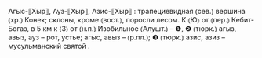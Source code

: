 ---
---

Агыс-⟦Хыр⟧, Ауз-⟦Хыр⟧, Азис-⟦Хыр⟧
: трапециевидная ⦅сев.⦆ вершина ⦅хр.⦆ Конек; склоны, кроме ⦅вост.⦆, поросли лесом. К ⦅Ю⦆ от ⦅пер.⦆ Кебит-Богаз, в 5 км к ⦅З⦆ от ⦅н.п.⦆ Изобильное ⦅Алушт.⦆ – ❶, ❷ ⦅тюрк.⦆ агыз, авыз, ауз – рот, устье; агыс, авыз – ⦅р.пл.⦆; ❸ ⦅тюрк.⦆ азис, азиз – мусульманский святой .
